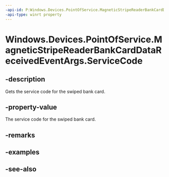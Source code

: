 ----api-id: P:Windows.Devices.PointOfService.MagneticStripeReaderBankCardDataReceivedEventArgs.ServiceCode
-api-type: winrt property
---<!-- Property syntaxpublic string ServiceCode { get; }--># Windows.Devices.PointOfService.MagneticStripeReaderBankCardDataReceivedEventArgs.ServiceCode## -descriptionGets the service code for the swiped bank card.## -property-valueThe service code for the swiped bank card.## -remarks## -examples## -see-also